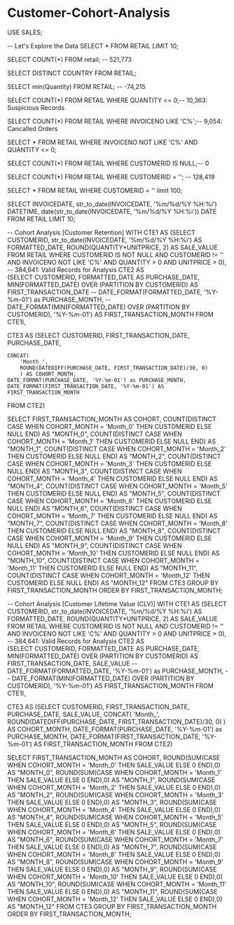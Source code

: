 # Customer-Cohort-Analysis

USE SALES;


-- Let's Explore the Data
SELECT * FROM RETAIL LIMIT 10;

SELECT COUNT(*) FROM retail; -- 521,773

SELECT DISTINCT COUNTRY FROM RETAIL;

SELECT min(Quantity) FROM RETAIL; -- -74,215

SELECT COUNT(*) FROM RETAIL
WHERE QUANTITY <= 0;-- 10,363: Suspicious Records

SELECT COUNT(*) FROM RETAIL
WHERE INVOICENO LIKE 'C%';-- 9,054: Cancalled Orders 

SELECT * FROM RETAIL
WHERE INVOICENO NOT LIKE 'C%' AND QUANTITY <= 0;

SELECT COUNT(*) FROM RETAIL
WHERE CUSTOMERID IS NULL;-- 0

SELECT COUNT(*) FROM RETAIL
WHERE CUSTOMERID = ''; -- 128,419


SELECT * FROM RETAIL
WHERE CUSTOMERID = ''
limit 100;


SELECT
	INVOICEDATE,
    str_to_date(INVOICEDATE, '%m/%d/%Y %H:%i') DATETIME,
    date(str_to_date(INVOICEDATE, '%m/%d/%Y %H:%i')) DATE
FROM RETAIL
LIMIT 10;


-- Cohort Analysis [Customer Retention]
WITH CTE1 AS
(SELECT
	CUSTOMERID,
    str_to_date(INVOICEDATE, '%m/%d/%Y %H:%i') AS FORMATTED_DATE,
    ROUND(QUANTITY*UNITPRICE, 2) AS SALE_VALUE
FROM RETAIL
WHERE 
	CUSTOMERID IS NOT NULL
    AND CUSTOMERID != ''
	AND INVOICENO NOT LIKE 'C%'
    AND QUANTITY > 0
    AND UNITPRICE > 0), -- 384,641: Valid Records for Analysis
CTE2 AS    
(SELECT
	CUSTOMERID,
    FORMATTED_DATE AS PURCHASE_DATE,
    MIN(FORMATTED_DATE) OVER (PARTITION BY CUSTOMERID) AS FIRST_TRANSACTION_DATE
    -- DATE_FORMAT(FORMATTED_DATE, '%Y-%m-01') as PURCHASE_MONTH,
    -- DATE_FORMAT(MIN(FORMATTED_DATE) OVER (PARTITION BY CUSTOMERID), '%Y-%m-01') AS FIRST_TRANSACTION_MONTH
FROM CTE1),

CTE3 AS
(SELECT 
	CUSTOMERID,
    FIRST_TRANSACTION_DATE,
    PURCHASE_DATE,
   
	CONCAT(
		'Month_',
		ROUND(DATEDIFF(PURCHASE_DATE, FIRST_TRANSACTION_DATE)/30, 0)
        ) AS COHORT_MONTH,
    DATE_FORMAT(PURCHASE_DATE, '%Y-%m-01') as PURCHASE_MONTH,
    DATE_FORMAT(FIRST_TRANSACTION_DATE, '%Y-%m-01') AS FIRST_TRANSACTION_MONTH
FROM CTE2)

SELECT
	FIRST_TRANSACTION_MONTH AS COHORT,
    COUNT(DISTINCT CASE WHEN COHORT_MONTH = 'Month_0' THEN CUSTOMERID ELSE NULL END) AS "MONTH_0",
    COUNT(DISTINCT CASE WHEN COHORT_MONTH = 'Month_1' THEN CUSTOMERID ELSE NULL END) AS "MONTH_1",
    COUNT(DISTINCT CASE WHEN COHORT_MONTH = 'Month_2' THEN CUSTOMERID ELSE NULL END) AS "MONTH_2",
    COUNT(DISTINCT CASE WHEN COHORT_MONTH = 'Month_3' THEN CUSTOMERID ELSE NULL END) AS "MONTH_3",
    COUNT(DISTINCT CASE WHEN COHORT_MONTH = 'Month_4' THEN CUSTOMERID ELSE NULL END) AS "MONTH_4",
    COUNT(DISTINCT CASE WHEN COHORT_MONTH = 'Month_5' THEN CUSTOMERID ELSE NULL END) AS "MONTH_5",
    COUNT(DISTINCT CASE WHEN COHORT_MONTH = 'Month_6' THEN CUSTOMERID ELSE NULL END) AS "MONTH_6",
    COUNT(DISTINCT CASE WHEN COHORT_MONTH = 'Month_7' THEN CUSTOMERID ELSE NULL END) AS "MONTH_7",
    COUNT(DISTINCT CASE WHEN COHORT_MONTH = 'Month_8' THEN CUSTOMERID ELSE NULL END) AS "MONTH_8",
    COUNT(DISTINCT CASE WHEN COHORT_MONTH = 'Month_9' THEN CUSTOMERID ELSE NULL END) AS "MONTH_9",
    COUNT(DISTINCT CASE WHEN COHORT_MONTH = 'Month_10' THEN CUSTOMERID ELSE NULL END) AS "MONTH_10",
    COUNT(DISTINCT CASE WHEN COHORT_MONTH = 'Month_11' THEN CUSTOMERID ELSE NULL END) AS "MONTH_11",
    COUNT(DISTINCT CASE WHEN COHORT_MONTH = 'Month_12' THEN CUSTOMERID ELSE NULL END) AS "MONTH_12"
FROM CTE3
GROUP BY FIRST_TRANSACTION_MONTH
ORDER BY FIRST_TRANSACTION_MONTH;


-- Cohort Analysis [Customer Lifetime Value (CLV)]
WITH CTE1 AS
(SELECT
	CUSTOMERID,
    str_to_date(INVOICEDATE, '%m/%d/%Y %H:%i') AS FORMATTED_DATE,
    ROUND(QUANTITY*UNITPRICE, 2) AS SALE_VALUE
FROM RETAIL
WHERE 
	CUSTOMERID IS NOT NULL
    AND CUSTOMERID != ''
	AND INVOICENO NOT LIKE 'C%'
    AND QUANTITY > 0
    AND UNITPRICE > 0), -- 384,641: Valid Records for Analysis
CTE2 AS    
(SELECT
	CUSTOMERID,
    FORMATTED_DATE AS PURCHASE_DATE,
    MIN(FORMATTED_DATE) OVER (PARTITION BY CUSTOMERID) AS FIRST_TRANSACTION_DATE,
    SALE_VALUE
    -- DATE_FORMAT(FORMATTED_DATE, '%Y-%m-01') as PURCHASE_MONTH,
    -- DATE_FORMAT(MIN(FORMATTED_DATE) OVER (PARTITION BY CUSTOMERID), '%Y-%m-01') AS FIRST_TRANSACTION_MONTH
FROM CTE1),

CTE3 AS
(SELECT 
	CUSTOMERID,
    FIRST_TRANSACTION_DATE,
    PURCHASE_DATE,
	SALE_VALUE,
	CONCAT(
		'Month_',
		ROUND(DATEDIFF(PURCHASE_DATE, FIRST_TRANSACTION_DATE)/30, 0)
        ) AS COHORT_MONTH,
    DATE_FORMAT(PURCHASE_DATE, '%Y-%m-01') as PURCHASE_MONTH,
    DATE_FORMAT(FIRST_TRANSACTION_DATE, '%Y-%m-01') AS FIRST_TRANSACTION_MONTH
FROM CTE2)

SELECT
	FIRST_TRANSACTION_MONTH AS COHORT,
    ROUND(SUM(CASE WHEN COHORT_MONTH = 'Month_0' THEN SALE_VALUE ELSE 0 END),0) AS "MONTH_0",
    ROUND(SUM(CASE WHEN COHORT_MONTH = 'Month_1' THEN SALE_VALUE ELSE 0 END),0) AS "MONTH_1",
    ROUND(SUM(CASE WHEN COHORT_MONTH = 'Month_2' THEN SALE_VALUE ELSE 0 END),0) AS "MONTH_2",
    ROUND(SUM(CASE WHEN COHORT_MONTH = 'Month_3' THEN SALE_VALUE ELSE 0 END),0) AS "MONTH_3",
    ROUND(SUM(CASE WHEN COHORT_MONTH = 'Month_4' THEN SALE_VALUE ELSE 0 END),0) AS "MONTH_4",
    ROUND(SUM(CASE WHEN COHORT_MONTH = 'Month_5' THEN SALE_VALUE ELSE 0 END),0) AS "MONTH_5",
    ROUND(SUM(CASE WHEN COHORT_MONTH = 'Month_6' THEN SALE_VALUE ELSE 0 END),0) AS "MONTH_6",
    ROUND(SUM(CASE WHEN COHORT_MONTH = 'Month_7' THEN SALE_VALUE ELSE 0 END),0) AS "MONTH_7",
    ROUND(SUM(CASE WHEN COHORT_MONTH = 'Month_8' THEN SALE_VALUE ELSE 0 END),0) AS "MONTH_8",
    ROUND(SUM(CASE WHEN COHORT_MONTH = 'Month_9' THEN SALE_VALUE ELSE 0 END),0) AS "MONTH_9",
    ROUND(SUM(CASE WHEN COHORT_MONTH = 'Month_10' THEN SALE_VALUE ELSE 0 END),0) AS "MONTH_10",
    ROUND(SUM(CASE WHEN COHORT_MONTH = 'Month_11' THEN SALE_VALUE ELSE 0 END),0) AS "MONTH_11",
    ROUND(SUM(CASE WHEN COHORT_MONTH = 'Month_12' THEN SALE_VALUE ELSE 0 END),0) AS "MONTH_12"
FROM CTE3
GROUP BY FIRST_TRANSACTION_MONTH
ORDER BY FIRST_TRANSACTION_MONTH;
